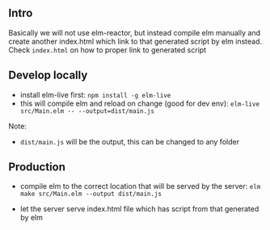 ## Intro

Basically we will not use elm-reactor, but instead compile elm manually and create another index.html which link to that generated script by elm instead. Check `index.html` on how to proper link to generated script


## Develop locally

- install elm-live first: `npm install -g elm-live`
- this will compile elm and reload on change (good for dev env):
`elm-live src/Main.elm -- --output=dist/main.js`

Note:
- `dist/main.js` will be the output, this can be changed to any folder

## Production

- compile elm to the correct location that will be served by the server:
`elm make src/Main.elm --output dist/main.js `

- let the server serve index.html file which has script from that generated by elm